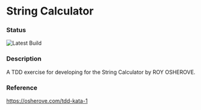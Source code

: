 # String Calculator
### Status
![Latest Build](https://github.com/rajparekh07/StringCalculator/workflows/Java%20CI/badge.svg)

### Description
A TDD exercise for developing for the String Calculator by ROY OSHEROVE.

### Reference
https://osherove.com/tdd-kata-1
